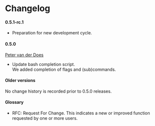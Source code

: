 [petervanderdoes]: https://github.com/petervanderdoes "Peter van der Does on github"
 
# Changelog

#### 0.5.1-rc.1
* Preparation for new development cycle.

#### 0.5.0
[Peter van der Does][petervanderdoes]
* Update bash completion script.  
    We added completion of flags and (sub)commands.

#### Older versions
No change history is recorded prior to 0.5.0 releases.

#### Glossary
* RFC: Request For Change. This indicates a new or improved function requested
by one or more users.
